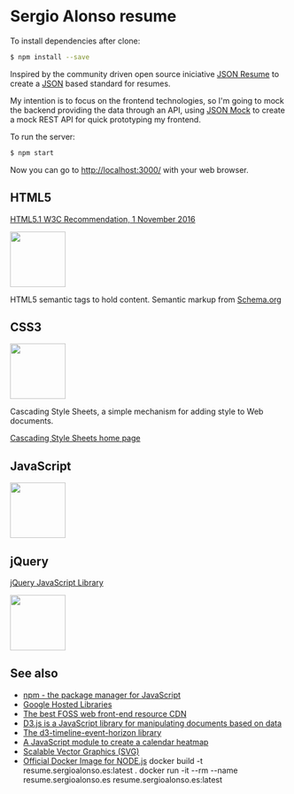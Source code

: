 # Sergio Alonso resume

To install dependencies after clone:

```bash
$ npm install --save
```

Inspired by the community driven open source iniciative [JSON Resume](https://jsonresume.org/) to create a [JSON](http://json.org/) based standard for resumes.

My intention is to focus on the frontend technologies, so I'm going to mock the backend providing the data through an API, using [JSON Mock](https://github.com/therebelbeta/json-mock) to create a mock REST API for quick prototyping my frontend.

To run the server:

```bash
$ npm start
```

Now you can go to [http://localhost:3000/]() with your web browser.

## HTML5

[HTML5.1 W3C Recommendation, 1 November 2016](https://www.w3.org/TR/html51)

<img src="https://upload.wikimedia.org/wikipedia/commons/6/61/HTML5_logo_and_wordmark.svg" width="100">

HTML5 semantic tags to hold content.
Semantic markup from [Schema.org](http://schema.org/Person)

## CSS3

<img src="https://upload.wikimedia.org/wikipedia/commons/3/3d/CSS.3.svg" width="100">

Cascading Style Sheets, a simple mechanism for adding style to Web documents.

[Cascading Style Sheets home page](https://www.w3.org/Style/CSS/)

## JavaScript

<img src="https://c2.staticflickr.com/4/3701/19224697601_6b600f21eb.jpg" width="100">

## jQuery

[jQuery JavaScript Library](http://jquery.com/)

<img src="https://upload.wikimedia.org/wikipedia/en/9/9e/JQuery_logo.svg" width="100">

## See also
* [npm - the package manager for JavaScript](https://www.npmjs.com)
* [Google Hosted Libraries](https://developers.google.com/speed/libraries/)
* [The best FOSS web front-end resource CDN](https://cdnjs.com/)
* [D3.js is a JavaScript library for manipulating documents based on data](https://d3js.org/)
* [The d3-timeline-event-horizon library](https://github.com/cooperhewitt/d3-timeline-event-horizon)
* [A JavaScript module to create a calendar heatmap](http://cal-heatmap.com)
* [Scalable Vector Graphics (SVG)](https://www.w3.org/TR/SVG11/)
* [Official Docker Image for NODE.js](https://github.com/nodejs/docker-node)
docker build -t resume.sergioalonso.es:latest .
docker run -it --rm --name resume.sergioalonso.es resume.sergioalonso.es:latest
